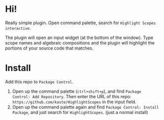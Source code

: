 # Hi!

Really simple plugin. Open command palette, search for `Highlight Scopes interactive`. 

The plugin will open an input widget (at the bottom of the window). Type scope names and algebraic compositions and the plugin will highlight the portions of your source code that matches.


# Install

Add this repo to `Package Control`.

1. Open up the command palette (`ctrl+shift+p`), and find `Package Control: Add Repository`. Then enter the URL of this repo: `https://github.com/kaste/HighlightScopes` in the input field.
2. Open up the command palette again and find `Package Control: Install Package`, and just search for `HighlightScopes`. (just a normal install)